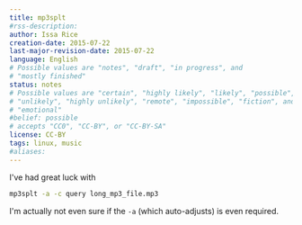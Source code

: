 ```yaml
---
title: mp3splt
#rss-description: 
author: Issa Rice
creation-date: 2015-07-22
last-major-revision-date: 2015-07-22
language: English
# Possible values are "notes", "draft", "in progress", and
# "mostly finished"
status: notes
# Possible values are "certain", "highly likely", "likely", "possible",
# "unlikely", "highly unlikely", "remote", "impossible", "fiction", and
# "emotional"
#belief: possible
# accepts "CC0", "CC-BY", or "CC-BY-SA"
license: CC-BY
tags: linux, music
#aliases: 
---
```


I've had great luck with

```bash
mp3splt -a -c query long_mp3_file.mp3
```

I'm actually not even sure if the `-a` (which auto-adjusts) is even required.
